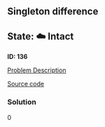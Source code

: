 ## Singleton difference

## State: :cloud: **Intact**

**ID: 136**

[Problem Description](https://projecteuler.net/problem=136)

[Source code](main.cpp)

### Solution
0